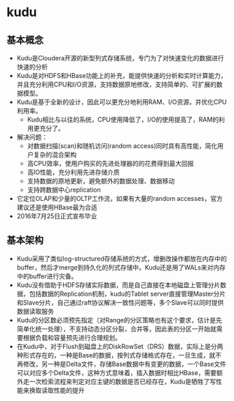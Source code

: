 # kudu
## 基本概念
*   Kudu是Cloudera开源的新型列式存储系统，专门为了对快速变化的数据进行快速的分析
*   Kudu是对HDFS和HBase功能上的补充，能提供快速的分析和实时计算能力，并且充分利用CPU和I/O资源，支持数据原地修改，支持简单的、可扩展的数据模型。
*   Kudu是基于全新的设计，因此可以更充分地利用RAM、I/O资源，并优化CPU利用率。
    -   Kudu相比与以往的系统，CPU使用降低了，I/O的使用提高了，RAM的利用更充分了。
*   解决问题：
    -  对数据扫描(scan)和随机访问(random access)同时具有高性能，简化用户复杂的混合架构
    -  高CPU效率，使用户购买的先进处理器的的花费得到最大回报
    -  高IO性能，充分利用先进存储介质
    -  支持数据的原地更新，避免额外的数据处理、数据移动
    -  支持跨数据中心replication
*   它定位OLAP和少量的OLTP工作流，如果有大量的random accesses，官方建议还是使用HBase最为合适
*   2016年7月25日正式宣布毕业

## 基本架构
*   Kudu采用了类似log-structured存储系统的方式，增删改操作都放在内存中的buffer，然后才merge到持久化的列式存储中。Kudu还是用了WALs来对内存中的buffer进行灾备。
*   Kudu没有借助于HDFS存储实际数据，而是自己直接在本地磁盘上管理分片数据，包括数据的Replication机制，kudu的Tablet server直接管理Master分片和Slave分片，自己通过raft协议解决一致性问题等，多个Slave可以同时提供数据读取服务
*   Kudu的分区数必须预先指定（对Range的分区策略也有这个要求，估计是先简单化统一处理），不支持动态分区分裂，合并等，因此表的分区一开始就需要根据负载和容量预先进行合理规划。
*   在Kudu中，对于Flush到磁盘上的DiskRowSet（DRS）数据，实际上是分两种形式存在的，一种是Base的数据，按列式存储格式存在，一旦生成，就不再修改，另一种是Delta文件，存储Base数据中有变更的数据，一个Base文件可以对应多个Delta文件，这种方式意味着，插入数据时相比HBase，需要额外走一次检索流程来判定对应主键的数据是否已经存在，Kudu是牺牲了写性能来换取读取性能的提升

